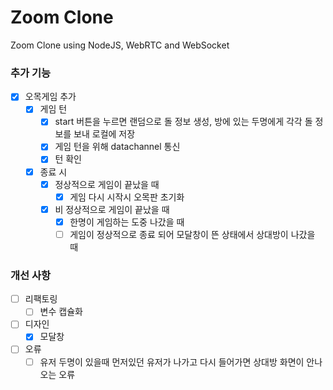 # Zoom Clone

Zoom Clone using NodeJS, WebRTC and WebSocket

### 추가 기능

- [x] 오목게임 추가
  - [x] 게임 턴
    - [x] start 버튼을 누르면 랜덤으로 돌 정보 생성, 방에 있는 두명에게 각각 돌 정보를 보내 로컬에 저장
    - [x] 게임 턴을 위해 datachannel 통신
    - [x] 턴 확인
  - [x] 종료 시
    - [x] 정상적으로 게임이 끝났을 때
      - [x] 게임 다시 시작시 오목판 초기화
    - [x] 비 정상적으로 게임이 끝났을 때
      - [x] 한명이 게임하는 도중 나갔을 때
      - [ ] 게임이 정상적으로 종료 되어 모달창이 뜬 상태에서 상대방이 나갔을 때

### 개선 사항

- [ ] 리팩토링
  - [ ] 변수 캡슐화
- [ ] 디자인
  - [x] 모달창
- [ ] 오류
  - [ ] 유저 두명이 있을때 먼저있던 유저가 나가고 다시 들어가면 상대방 화면이 안나오는 오류
